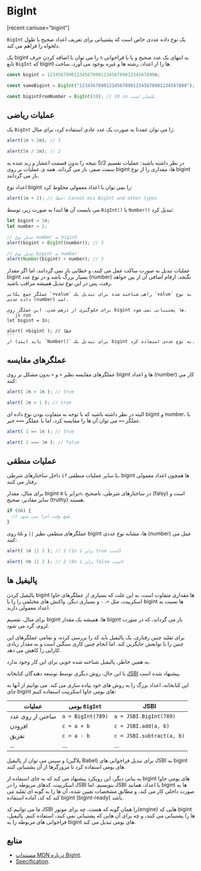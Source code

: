 # BigInt

[recent caniuse="bigint"]

`BigInt` یک نوع داده عددی خاص است که پشتیبانی برای تعریف اعداد صحیح با طول دلخواه را فراهم می کند.

یک bigint را می توان با اضافه کردن حرف `n` به انتهای یک عدد صحیح و یا با فراخوانی تابع `BigInt` که bigint ها را از اعداد، رشته ها و غیره بوجود می آورد، ساخت.
```js
const bigint = 1234567890123456789012345678901234567890n;

const sameBigint = BigInt("1234567890123456789012345678901234567890");

const bigintFromNumber = BigInt(10); // با 10n یکسان است
```

## عملیات ریاضی

یک `BigInt` را می توان عمدتا به صورت یک عدد عادی استفاده کرد، برای مثال:

```js run
alert(1n + 2n); // 3

alert(5n / 2n); // 2
```

در نظر داشته باشید: عملیات تقسیم 5/2 نتیجه را بدون قسمت اعشار و رند شده به سمت صفر، باز می گرداند. همه ی عملیات بر روی bigint ها، مقداری را از نوع bigint باز می گردانند.

اعداد نوع bigint را نمی توان با اعداد معمولی مخلوط کرد:

```js run
alert(1n + 2); // خطا: Cannot mix BigInt and other types
```

می بایست آن ها ابتدا به صورت زیر، توسط `BigInt()` یا `Number()` تبدیل کرد:

```js run
let bigint = 1n;
let number = 2;

// تبدیل نوع number به bigint
alert(bigint + BigInt(number)); // 3

// تبدیل نوع bigint به number
alert(Number(bigint) + number); // 3
```

عملیات تبدیل به صورت ساکت عمل می کنند، و خطایی باز نمی گردانند، اما اگر مقدار bigint بسیار بزرگ باشد و در نوع عدد (number) نگنجد، ارقام اضافی آن از بین خواهد رفت، پس در این نوع تبدیل همیشه مراقب باشید.

````smart header="جمع یکانی بر روی bigint ها پشتیبانی نمی شود"
عملگر جمع یکانی `+value` راهی شناخته شده برای تبدیل یک `value` به نوع داده عددی (number) است.

برای جلوگیری از درهم شدن، این عملگر روی bigint ها پشتیبانی نمی شود.
```js run
let bigint = 1n;

alert( +bigint ); // خطا
```
باید ابتدا از `Number()` برای تبدیل یک bigint به نوع عددی استفاده کرد.
````

## عملگرهای مقایسه

عملگرهای مقایسه نظیر `<` و `>` بدون مشکل بر روی bigint ها و اعداد (number) کار می کنند:

```js run
alert( 2n > 1n ); // true

alert( 2n > 1 ); // true
```

البته در نظر داشته باشید که با توجه به متفاوت بودن نوع داده ای bigint و number، با عملگر `==` می توان آن ها را مقایسه کرد، اما با عملگر `===` خیر.

```js run
alert( 1 == 1n ); // true

alert( 1 === 1n ); // false
```

## عملیات منطقی

داخل ساختارهای شرطی `if` یا سایر عملیات منطقی، bigint ها همچون اعداد معمولی رفتار می کنند.

برای مثال، مقدار bigint برابر با `0n`، در ساختارهای شرطی، ناصحیح (falsy) است و سایر مقادیر، صحیح (truthy) هستند.

```js run
if (0n) {
  // هیچ وقت اجرا نمی شود.
}
```

عملگرهای منطقی نظیر `||` و `&&` روی bigint ها، مشابه نوع عددی (number) عمل می کنند:

```js run
alert( 1n || 2 ); // 1 (1n برابر با true است)

alert( 0n || 2 ); // 2 (0n برابر با false است)
```

## پالیفیل ها

پالیفیل کردن bigint ها مقداری متفاوت است، به این علت که بسیاری از عملگرهای جاوا اسکریپت، مثل `+`، `-` و بسیاری دیگر، واکنش های مختلفی را را با bigint ها نسبت به اعداد معمولی دارند.

برای مثال، تقسیم bigint ها، همیشه یک مقدار bigint باز می گرداند، که در صورت لزوم، گرد می شود.

برای تقلید چنین رفتاری، یک پالیفیل باید کد را بررسی کرده، و تمامی عملگرهای این چنین را با توابعش جایگزین کند. اما انجام چنین کاری سنگین است و به مقدار زیادی کارایی را کاهش می دهد.

به همین خاطر، پالیفیل شناخته شده خوبی برای این کار وجود ندارد.

با این حال، روش دیگری توسط توسعه دهندگان کتابخانه [JSBI](https://github.com/GoogleChromeLabs/jsbi) پیشنهاد شده است.

این کتابخانه، اعداد بزرگ را به روش های خود پیاده سازی می کند. می توانیم از آنها به جای bigint های بومی جاوا اسکریپت استفاده کنیم: 

| عملیات | بومی `BigInt` | JSBI |
|-----------|-----------------|------|
| ساختن از روی عدد | `a = BigInt(789)` | `a = JSBI.BigInt(789)` |
| افزودن | `c = a + b` | `c = JSBI.add(a, b)` |
| تفریق	| `c = a - b` | `c = JSBI.subtract(a, b)` |
| ... | ... | ... |

و سپس می توان از پالیفیل (پلاگین Babel) برای تبدیل فراخوانی های JSBI به bigint های بومی استفاده کرد تا مرورگرها از آن پشتیبانی کنند.

به بیانی دیگر، این رویکرد پیشنهاد می کند که به جای استفاده از bigint های بومی جاوا اسکریپت، کدهای مربوطه را در JSBI بنویسیم. اما JSBI با اعداد، همانند bigint ها به صورت داخلی کار می کند، و مطابق مشخصات تعیین شده، آن ها را به گونه ای تقلید می کند که کد، آماده استفاده bigint (bigint-ready) باشد.

ما می توانیم کد JSBI را همان گونه که هست، چه برای موتور(engine) هایی که bigint ها را پشتیبانی می کنند، و چه برای آن هایی که پشتیبانی نمی کنند، استفاده کنیم. پالیفیل، فراخوانی های مربوطه را به bigint های بومی تبدیل می کند.

## منابع

- [مستندات MDN درباره BigInt](mdn:/JavaScript/Reference/Global_Objects/BigInt).
- [Specification](https://tc39.es/ecma262/#sec-bigint-objects).
